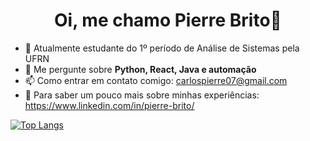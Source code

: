 <h1 align="center">Oi, me chamo Pierre Brito🖖</h1>

- 🔭 Atualmente estudante do 1º período de Análise de Sistemas pela UFRN
- 💬 Me pergunte sobre **Python, React, Java e automação**
- 📫 Como entrar em contato comigo: carlospierre07@gmail.com
- 👀 Para saber um pouco mais sobre minhas experiências: https://www.linkedin.com/in/pierre-brito/
    
[![Top Langs](https://github-readme-stats.vercel.app/api/top-langs/?username=pierrecbrito&layout=compact)](https://github.com/pierrecbrito/github-readme-stats)

<!--
**pierrecbrito/pierrecbrito** is a ✨ _special_ ✨ repository because its `README.md` (this file) appears on your GitHub profile.

Here are some ideas to get you started:

- 🔭 I’m currently working on ...
- 🌱 I’m currently learning ...
- 👯 I’m looking to collaborate on ...
- 🤔 I’m looking for help with ...
- 💬 Ask me about ...
- 📫 How to reach me: ...
- 😄 Pronouns: ...
- ⚡ Fun fact: ...
-->
